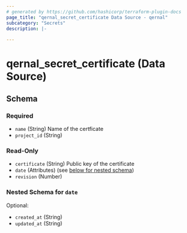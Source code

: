 ```yaml
---
# generated by https://github.com/hashicorp/terraform-plugin-docs
page_title: "qernal_secret_certificate Data Source - qernal"
subcategory: "Secrets"
description: |-
  
---
```


# qernal_secret_certificate (Data Source)





<!-- schema generated by tfplugindocs -->
## Schema

### Required

- `name` (String) Name of the certficate
- `project_id` (String)

### Read-Only

- `certificate` (String) Public key of the certificate
- `date` (Attributes) (see [below for nested schema](#nestedatt--date))
- `revision` (Number)

<a id="nestedatt--date"></a>
### Nested Schema for `date`

Optional:

- `created_at` (String)
- `updated_at` (String)
